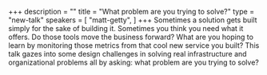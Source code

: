 +++
description = ""
title = "What problem are you trying to solve?"
type = "new-talk"
speakers = [
        "matt-getty",
]
+++
Sometimes a solution gets built simply for the sake of building it. Sometimes you think you need what it offers. Do those tools move the business forward? What are you hoping to learn by monitoring those metrics from that cool new service you built? This talk gazes into some design challenges in solving real infrastructure and organizational problems all by asking: what problem are you trying to solve?